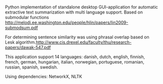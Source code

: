 Python implementation of standalone desktop GUI-application for automatic extractive text summarization with multi language support. Based on submodular functions http://melodi.ee.washington.edu/people/hlin/papers/lin2009-submodsum.pdf

For determining sentence similarity was using phrasal overlap based on Lesk algorithm.http://www.cis.drexel.edu/faculty/thu/research-papers/dawak-547.pdf

This application support 14 languages: danish, dutch, english, finnish, french, german, hungarian, italian, norwegian, portuguese, romanian, russian, spanish, swedish. 

Using dependencies: NetworkX, NLTK
